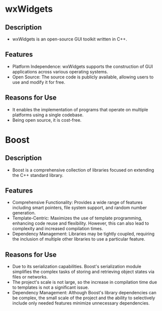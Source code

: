 # wxWidgets

## Description
- wxWidgets is an open-source GUI toolkit written in C++.

## Features
- Platform Independence: wxWidgets supports the construction of GUI applications across various operating systems.
- Open Source: The source code is publicly available, allowing users to use and modify it for free.

## Reasons for Use
- It enables the implementation of programs that operate on multiple platforms using a single codebase.
- Being open source, it is cost-free.


# Boost

## Description
- Boost is a comprehensive collection of libraries focused on extending the C++ standard library.

## Features
- Comprehensive Functionality: Provides a wide range of features including smart pointers, file system support, and random number generation.
- Template-Centric: Maximizes the use of template programming, enhancing code reuse and flexibility. However, this can also lead to complexity and increased compilation times.
- Dependency Management: Libraries may be tightly coupled, requiring the inclusion of multiple other libraries to use a particular feature. 

## Reasons for Use
- Due to its serialization capabilities. Boost's serialization module simplifies the complex tasks of storing and retrieving object states via files or networks.
- The project's scale is not large, so the increase in compilation time due to templates is not a significant issue.
- Dependency Management: Although Boost's library dependencies can be complex, the small scale of the project and the ability to selectively include only needed features minimize unnecessary dependencies.